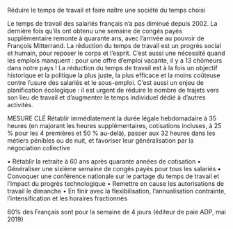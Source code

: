 Réduire le temps de travail et faire naître une société du temps choisi

Le temps de travail des salariés français n’a pas diminué depuis 2002. La dernière fois qu’ils ont obtenu une semaine de congés payés supplémentaire remonte à quarante ans, avec l’arrivée au pouvoir de François Mitterrand. La réduction du temps de travail est un progrès social et humain, pour reposer le corps et l’esprit. C’est aussi une nécessité quand les emplois manquent : pour une offre d’emploi vacante, il y a 13 chômeurs dans notre pays ! 
La réduction du temps de travail est à la fois un objectif historique et la politique la plus juste, la plus efficace et la moins coûteuse contre l’usure des salariés et le sous-emploi. C’est aussi un enjeu de planification écologique : il est urgent de réduire le nombre de trajets vers son lieu de travail et d’augmenter le temps individuel dédié à d’autres activités.

MESURE CLÉ
Rétablir immédiatement la durée légale hebdomadaire à 35 heures (en majorant les heures supplémentaires, cotisations incluses, à 25 % pour les 4 premières et 50 % au-delà), passer aux 32 heures dans les métiers pénibles ou de nuit, et favoriser leur généralisation par la négociation collective

• Rétablir la retraite à 60 ans après quarante années de cotisation
• Généraliser une sixième semaine de congés payés pour tous les salariés
• Convoquer une conférence nationale sur le partage du temps de travail et l’impact du progrès technologique
• Remettre en cause les autorisations de travail le dimanche
• En finir avec la flexibilisation, l’annualisation contrainte, l’intensification et les horaires fractionnés


60% des Français sont pour la semaine de 4 jours (éditeur de paie ADP, mai 2019)